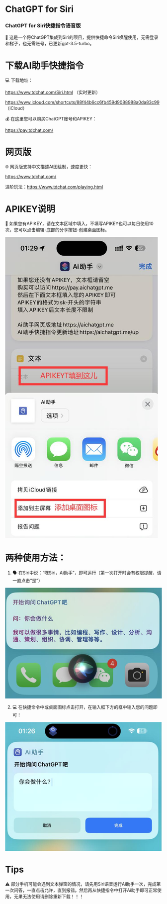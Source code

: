 # ChatGPT for Siri

### ChatGPT for Siri快捷指令语音版

🎉 这是一个将ChatGPT集成到Siri的项目，提供快捷命令Siri唤醒使用，无需登录和梯子，也无需账号，已更新gpt-3.5-turbo。

# 下载AI助手快捷指令

💻 下载地址：

https://www.tdchat.com/Siri.html （实时更新）

https://www.icloud.com/shortcuts/88f44b6cc6fb459d9088988a0da83c99 （iCloud）

💰 在这里您可以购买ChatGPT账号和APIKEY：

https://pay.tdchat.com/

# 网页版

🌐 网页版支持中文描述AI图绘制，速度更快：

https://www.tdchat.com/

进阶玩法：https://www.tdchat.com/playing.html

# APIKEY说明

🔑 如果您有APIKEY，请在文本区域中填入，不填写APIKEY也可以每日使用10次，您可以点击编辑-底部的分享按钮-创建桌面图标。

![QQ截图20230214013323.jpg](QQ截图20230214013323.jpg)


# 两种使用方法：

1. 🗣️ 在Siri中说：“嘿Siri，Ai助手”，即可运行（第一次打开时会有权限提醒，请一直点击“是”）

![QQ截图20230214013410.jpg](QQ截图20230214013410.jpg)

2. 💻 在快捷命令中或桌面图标点击打开，在输入框下方的框中输入您的问题即可！

![QQ截图20230214013345.jpg](QQ截图20230214013345.jpg)

# Tips

⚠️ 部分手机可能会遇到文本弹窗的情况，请先用Siri语音运行Ai助手一次，完成第一次问答，一直点击允许，直到报错。然后再从快捷指令中打开Ai助手即可正常使用，无果无法使用请删除重新下载！！！
